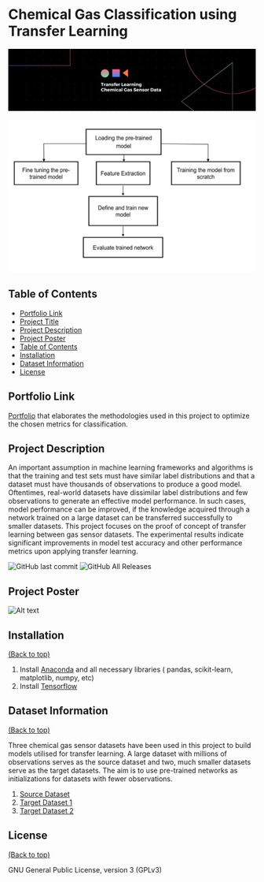 # Chemical Gas Classification using Transfer Learning 

![Alt text](Files/Banner.png?raw=true "Title")

![Alt text](TL.png?raw=true "Title")

## Table of Contents

- [Portfolio Link](#portfolio-link)
- [Project Title](#project-title)
- [Project Description](#project-description)
- [Project Poster](#project-poster)
- [Table of Contents](#table-of-contents)
- [Installation](#installation)
- [Dataset Information](#dataset-information)
- [License](#license)

## Portfolio Link

[Portfolio](https://lav30.github.io/Transfer_Learning_for_Gas_Sensor_Data/) that elaborates the methodologies used in this project to optimize the chosen metrics for classification. 


## Project Description 

An important assumption in machine learning frameworks and algorithms is that the training and test sets must have similar label distributions and that a dataset must have thousands of observations to produce a good model. Oftentimes, real-world datasets have dissimilar label distributions and few observations to generate an effective model performance. In such cases, model performance can be improved, if the knowledge acquired through a network trained on a large dataset can be transferred successfully to smaller datasets. This project focuses on the proof of concept of transfer learning between gas sensor datasets. The experimental results indicate significant improvements in model test accuracy and other performance metrics upon applying transfer learning.

![GitHub last commit](https://img.shields.io/github/last-commit/lav30/Transfer-Learning-for-Gas-Sensor-Data)
![GitHub All Releases](https://img.shields.io/github/downloads/lav30/Transfer-Learning-for-Gas-Sensor-Data/total)

## Project Poster

![Alt text](Files/Lavanya_Ramesh_Naik.png?raw=true "Poster")

## Installation
[(Back to top)](#table-of-contents)

1. Install [Anaconda](https://www.anaconda.com) and all necessary libraries ( pandas, scikit-learn, matplotlib, numpy, etc) 
2. Install [Tensorflow](https://www.tensorflow.org/install/pip)

## Dataset Information 
[(Back to top)](#table-of-contents)

Three chemical gas sensor datasets have been used in this project to build models utilised for transfer learning. A large dataset with millions of observations serves as the source dataset and two, much smaller datasets serve as the target datasets. The aim is to use pre-trained networks as initializations for datasets with fewer observations.

1. [Source Dataset](https://archive.ics.uci.edu/ml/datasets/Gas+sensor+array+temperature+modulation)
2. [Target Dataset 1](https://archive.ics.uci.edu/ml/datasets/gas+sensor+array+under+dynamic+gas+mixtures)
3. [Target Dataset 2](https://archive.ics.uci.edu/ml/datasets/Gas+sensor+array+exposed+to+turbulent+gas+mixtures)

## License
[(Back to top)](#table-of-contents)

GNU General Public License, version 3 (GPLv3)
